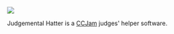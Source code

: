 
![](https://i.imgur.com/qt8oThe.png)

Judgemental Hatter is a [CCJam](http://ccjam.ceriat.net/) judges' helper software.
